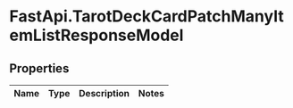 # FastApi.TarotDeckCardPatchManyItemListResponseModel

## Properties
Name | Type | Description | Notes
------------ | ------------- | ------------- | -------------
